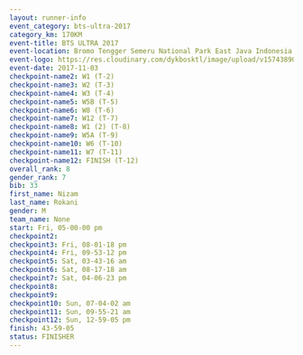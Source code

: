 ```yaml
---
layout: runner-info 
event_category: bts-ultra-2017 
category_km: 170KM 
event-title: BTS ULTRA 2017 
event-location: Bromo Tengger Semeru National Park East Java Indonesia 
event-logo: https://res.cloudinary.com/dykbosktl/image/upload/v1574389068/Logo/btsultra-profilpic_qfpjxb.png 
event-date: 2017-11-03 
checkpoint-name2: W1 (T-2) 
checkpoint-name3: W2 (T-3) 
checkpoint-name4: W3 (T-4) 
checkpoint-name5: W5B (T-5) 
checkpoint-name6: W8 (T-6) 
checkpoint-name7: W12 (T-7) 
checkpoint-name8: W1 (2) (T-8) 
checkpoint-name9: W5A (T-9) 
checkpoint-name10: W6 (T-10) 
checkpoint-name11: W7 (T-11) 
checkpoint-name12: FINISH (T-12) 
overall_rank: 8
gender_rank: 7
bib: 33
first_name: Nizam
last_name: Rokani
gender: M
team_name: None
start: Fri, 05-00-00 pm
checkpoint2: 
checkpoint3: Fri, 08-01-18 pm
checkpoint4: Fri, 09-53-12 pm
checkpoint5: Sat, 03-43-16 am
checkpoint6: Sat, 08-17-18 am
checkpoint7: Sat, 04-06-23 pm
checkpoint8: 
checkpoint9: 
checkpoint10: Sun, 07-04-02 am
checkpoint11: Sun, 09-55-21 am
checkpoint12: Sun, 12-59-05 pm
finish: 43-59-05
status: FINISHER
---
```

